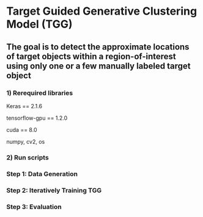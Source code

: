 # Target Guided Generative Clustering Model (TGG)
## The goal is to detect the approximate locations of target objects within a region-of-interest using only one or a few manually labeled target object

### 1) Rerequired libraries
Keras == 2.1.6 

tensorflow-gpu == 1.2.0 

cuda == 8.0 

numpy, cv2, os


### 2) Run scripts
### Step 1: Data Generation

### Step 2: Iteratively Training TGG

### Step 3: Evaluation
